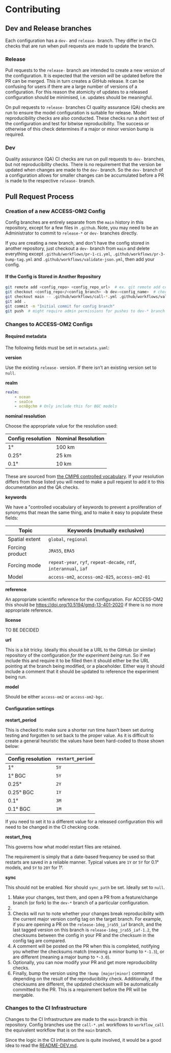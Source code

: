 # Contributing

## Dev and Release branches

Each configuration has a `dev-` and `release-` branch. They differ in the CI checks that are run when pull requests are made to update the branch.

### Release

Pull requests to the `release-` branch are intended to create a new version of the configuration. It is expected that the version *will* be updated before the PR can be merged. This in turn creates a GitHub release. It can be confusing for users if there are a large number of versions of a configuration. For this reason the atomicity of updates to a released configuration should be minimised, i.e.  updates should be meaningful.

On pull requests to `release-` branches CI quality assurance (QA) checks are run to ensure the model configuration is suitable for release. Model reproducibility checks are also conducted. These checks run a short test of the configuration and test for bitwise reproducibility. The success or otherwise of this check determines if a major or minor version bump is required.

### Dev

Quality assurance (QA) CI checks are run on pull requests to `dev-` branches, but not reproducibility checks. There is no requirement that the version be updated when changes are made to the `dev-` branch. So the `dev-` branch of a configuration allows for smaller changes can be accumulated before a PR is made to the respective `release-` branch.

## Pull Request Process

### Creation of a new ACCESS-OM2 Config

Config branches are entirely separate from the `main` history in this repository, except for a few files in `.github`. Note, you may need to be an Administrator to commit to `release-*` or `dev-` branches directly.

If you are creating a new branch, and don't have the config stored in another repository, just checkout a `dev-` branch from `main` and delete everything except `.github/workflows/pr-1-ci.yml`, `.github/workflows/pr-3-bump-tag.yml` and `.github/workflows/validate-json.yml`, then add your config.

#### If the Config is Stored in Another Repository

```bash
git remote add <config_repo> <config_repo_url>  # ex. git remote add config git@github.com/my/configs.git
git checkout <config_repo>/<config_branch> -b dev-<config_name>  # checkout config from new remote + add to branch, ex. git checkout config/main -b release-1deg_abc_def
git checkout main -- .github/workflows/call-*.yml .github/workflows/validate-json.yml  #
git add .
git commit -m "Initial commit for config branch"
git push  # might require admin permissions for pushes to dev-* branch
```

### Changes to ACCESS-OM2 Configs

#### Required metadata

The following fields must be set in `metadata.yaml`:

**version**

Use the existing `release-` version. If there isn't an existing version set to `null`.  

**realm**

```yaml
realm:
    - ocean
    - seaIce
    - ocnBgchm # Only include this for BGC models
```

**nominal resolution**

Choose the appropriate value for the resolution used:

| Config resolution | Nominal Resolution |
| -- | -- |
| 1&deg; | 100 km |
| 0.25&deg; | 25 km |
| 0.1&deg; | 10 km |

These are sourced from [the CMIP6 controlled vocabulary](https://github.com/WCRP-CMIP/CMIP6_CVs/blob/main/CMIP6_nominal_resolution.json). If your resolution differs from those listed you will need to make a pull request to add it to this documentation and the QA checks.

**keywords**

We have a "controlled vocabulary of keywords to prevent a proliferation of synonyms that mean the same thing, and to make it easy to populate these fields:

| Topic | Keywords (mutually exclusive) |
|--|--|
| Spatial extent | `global`, `regional` |
| Forcing product | `JRA55`, `ERA5` |
| Forcing mode | `repeat-year`, `ryf`, `repeat-decade`, `rdf`, `interannual`, `iaf` |
| Model | `access-om2`, `access-om2-025`, `access-om2-01` |

**reference**

An appropriate scientific reference for the configuration. For ACCESS-OM2 this should be https://doi.org/10.5194/gmd-13-401-2020 if there is no more appropriate reference.

**license**

TO BE DECIDED

**url**

This is a bit tricky. Ideally this should be a URL to the GitHub (or similar) repository of the configuration *for the experiment being run*. So if we include this and require it to be filled then it should either be the URL pointing at the branch being modified, or a placeholder. Either way it should include a comment that it should be updated to reference the experiment being run.

**model**

Should be either `access-om2` or `access-om2-bgc`.

#### Configuration settings

**restart_period**

This is checked to make sure a shorter run time hasn't been set during testing and forgotten to set back to the proper value. As it is difficult to create a general heuristic the values have been hard-coded to those shown below:

| Config resolution | `restart_period`|
| -- | -- |
| 1&deg; | `5Y` |
| 1&deg; BGC | `5Y`|
| 0.25&deg; | `2Y`|
| 0.25&deg; BGC | `1Y`|
| 0.1&deg; | `3M`|
| 0.1&deg; BGC | `1M` |

If you need to set it to a different value for a released configuration this will need to be changed in the CI checking code.

**restart_freq**

This governs how what model restart files are retained.

The requirement is simply that a date-based frequency be used so that restarts are saved in a reliable manner. Typical values are `1Y` or `5Y` for 0.1&deg; models, and `5Y` to `20Y` for 1&deg;.


**sync**

This should not be enabled. Nor should `sync_path` be set. Ideally set to `null`.

1. Make your changes, test them, and open a PR from a feature/change branch (or fork) to the `dev-*` branch of a particular configuration.
2. 
2. Checks will run to note whether your changes break reproducibility with the current major version config tag on the target branch. For example, if you are opening a PR on the `release-1deg_jra55_iaf` branch, and the last tagged version on this branch is `release-1deg_jra55_iaf-1.2`, the checksums between the config in your PR and the checksum in the config tag are compared.
3. A comment will be posted on the PR when this is completed, notifying you whether the checksums match (meaning a minor bump to `*-1.3`), or are different (meaning a major bump to `*-3.0`).
4. Optionally, you can now modify your PR and get more reproducibility checks.
5. Finally, bump the version using the `!bump [major|minor]` command depending on the result of the reproducibility check. Additionally, if the checksums are different, the updated checksum will be automatically committed to the PR. This is a requirement before the PR will be mergable.

### Changes to the CI Infrastructure

Changes to the CI Infrastructure are made to the `main` branch in this repository. Config branches use the `call-*.yml` workflows to `workflow_call` the equivalent workflow that is on the `main` branch.

Since the logic in the CI infrastructure is quite involved, it would be a good idea to read the [README-DEV.md](./README-DEV.md).
